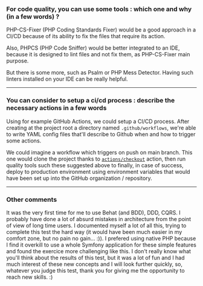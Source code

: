 ### For code quality, you can use some tools : which one and why (in a few words) ?

PHP-CS-Fixer (PHP Coding Standards Fixer) would be a good approach in a CI/CD because of its ability to fix the files
that require its action.

Also, PHPCS (PHP Code Sniffer) would be better integrated to an IDE, because it is designed to lint files and not fix them,
as PHP-CS-Fixer main purpose.

But there is some more, such as Psalm or PHP Mess Detector.
Having such linters installed on your IDE can be really helpful.


---


### You can consider to setup a ci/cd process : describe the necessary actions in a few words

Using for example GitHub Actions, we could setup a CI/CD process.
After creating at the project root a directory named `.github/workflows`, we're able to write YAML config files that'll 
describe to Github when and how to trigger some actions.

We could imagine a workflow which triggers on push on main branch.
This one would clone the project thanks to [`actions/checkout`](https://github.com/actions/checkout) action, then
run quality tools such these suggested above to finally, in case of success, deploy to production environment using
environment variables that would have been set up into the GitHub organization / repository.


---

### Other comments

It was the very first time for me to use Behat (and BDD), DDD, CQRS. I probably have done a lot of absurd mistakes in architecture from the point of view of long time users.
I documented myself a lot of all this, trying to complete this test the hard way (it would have been much easier in my comfort zone, but no pain no gain... :)).
I prefered using native PHP because I find it overkill to use a whole Symfony application for these simple features and found the exercice more challenging like this.
I don't really know what you'll think about the results of this test, but it was a lot of fun and I had much interest of these new concepts and I will look further quickly, so, whatever you judge this test, thank you for giving me the opportunity to reach new skills. :)
